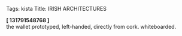 Tags: kista
Title: IRISH ARCHITECTURES
  
**[ 131791548768 ]**  
the wallet prototyped, left-handed, directly from cork. whiteboarded.